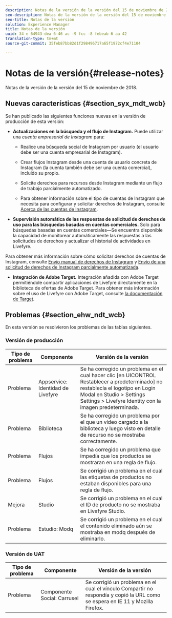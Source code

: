 ```yaml
---
description: Notas de la versión de la versión del 15 de noviembre de 2018.
seo-description: Notas de la versión de la versión del 15 de noviembre de 2018.
seo-title: Notas de la versión
solution: Experience Manager
title: Notas de la versión
uuid: 34 e 64943-dea 6-46 ac -9 fcc -8 febeab 6 aa 42
translation-type: tm+mt
source-git-commit: 35feb87bb82d1f298496717a65f1972cf4e71104

---
```



# Notas de la versión{#release-notes}

Notas de la versión de la versión del 15 de noviembre de 2018.

## Nuevas características {#section_syx_mdt_wcb}

Se han publicado las siguientes funciones nuevas en la versión de producción de esta versión:

* **Actualizaciones en la búsqueda y el flujo de Instagram.** Puede utilizar una *cuenta empresarial de Instagram* para:

   * Realice una búsqueda social de Instagram por usuario (el usuario debe ser una cuenta empresarial de Instagram).

   * Crear flujos Instagram desde una cuenta de usuario concreta de Instagram (la cuenta también debe ser una cuenta comercial), incluido su propio.

   * Solicite derechos para recursos desde Instagram mediante un flujo de trabajo parcialmente automatizado.

   * Para obtener información sobre el tipo de cuentas de Instagram que necesita para configurar y solicitar derechos de Instagram, consulte [Acerca de las cuentas de Instagram](/help/using/c-users-creating-accounts-with-studio-access/t-configure-social-accout-instagram/c-about-instagram-accounts.md).

* **Supervisión automática de las respuestas de solicitud de derechos de uso para las búsquedas basadas en cuentas comerciales.** Solo para búsquedas basadas en cuentas comerciales—Se encuentra disponible la capacidad de monitorear automáticamente las respuestas a las solicitudes de derechos y actualizar el historial de actividades en Livefyre.

Para obtener más información sobre cómo solicitar derechos de cuentas de Instagram, consulte [Envío manual de derechos de Instagram](/help/using/c-how-requesting-rights-works/c-send-instagram-manual-rights-request.md) y [Envío de una solicitud de derechos de Instagram parcialmente automatizada](/help/using/c-how-requesting-rights-works/c-send-an-instagram-rights-request-from-the-library.md).

* **Integración de Adobe Target.** Integración añadida con Adobe Target permitiéndole compartir aplicaciones de Livefyre directamente en la biblioteca de ofertas de Adobe Target. Para obtener más información sobre el uso de Livefyre con Adobe Target, consulte [la documentación de Target](https://marketing.adobe.com/resources/help/en_US/livefyre/livefyre-target.html).

## Problemas {#section_ehw_ndt_wcb}

En esta versión se resolvieron los problemas de las tablas siguientes.

### Versión de producción

| Tipo de problema | Componente | Versión de la versión |
|--- |--- |--- |
| Problema | Appservice: Identidad de Livefyre | Se ha corregido un problema en el cual hacer clic [en UICONTROL Restablecer a predeterminado] no restablecía el logotipo en Login Modal en Studio &gt; Settings Settings &gt; Livefyre Identity con la imagen predeterminada. |
| Problema | Biblioteca | Se ha corregido un problema por el que un vídeo cargado a la biblioteca y luego visto en detalle de recurso no se mostraba correctamente. |
| Problema | Flujos | Se ha corregido un problema que impedía que los productos se mostraran en una regla de flujo. |
| Problema | Flujos | Se corrigió un problema en el cual las etiquetas de productos no estaban disponibles para una regla de flujo. |
| Mejora | Studio | Se corrigió un problema en el cual el ID de producto no se mostraba en Livefyre Studio. |
| Problema | Estudio: Modq | Se corrigió un problema en el cual el contenido eliminado aún se mostraba en modq después de eliminarlo. |

### Versión de UAT

| **Tipo de problema** | **Componente** | **Versión de la versión** |
|---|---|---|
| Problema | Componente Social: Carrusel | Se corrigió un problema en el cual el vínculo Compartir no respondía y copió la URL como se espera en IE 11 y Mozilla Firefox. |